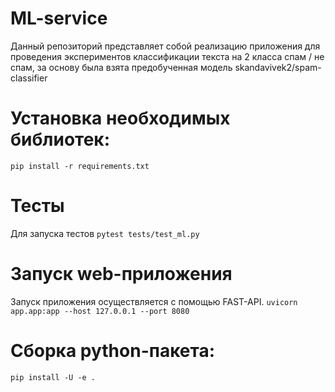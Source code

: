 # ML-service
Данный репозиторий представляет собой реализацию приложения для проведения экспериментов классификации текста на 2 класса спам / не спам, за основу была взята предобученная модель skandavivek2/spam-classifier
# Установка необходимых библиотек:
```pip install -r requirements.txt```
# Тесты 
Для запуска тестов
```pytest tests/test_ml.py```
# Запуск web-приложения
Запуск приложения осуществляется с помощью FAST-API.
```uvicorn app.app:app --host 127.0.0.1 --port 8080```
# Сборка python-пакета:
```pip install -U -e .```
